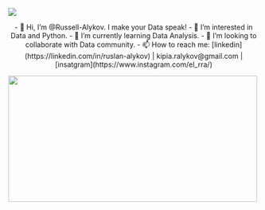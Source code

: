 ![](https://media4.giphy.com/media/6xE1FNcorRInS/giphy.gif?cid=ecf05e47msbjazhdf1xxoqr18rmq821yrf38k0gws831rl73&rid=giphy.gif&ct=g)
<p align="center">
- 👋 Hi, I’m @Russell-Alykov. I make your Data speak!
- 👀 I’m interested in Data and Python.
- 🌱 I’m currently learning Data Analysis.
- 💞️ I’m looking to collaborate with Data community.
- 📫 How to reach me:  
   [linkedin](https://linkedin.com/in/ruslan-alykov) 
   | kipia.ralykov@gmail.com 
   | [insatgram](https://www.instagram.com/el_rra/)
 </p>
<img src="https://github.com/Russell-Alykov/Russell-Alykov/raw/main/ra.gif" width="500" height="254" aligin="center" />
<!---
Russell-Alykov/Russell-Alykov is a ✨ special ✨ repository because its `README.md` (this file) appears on your GitHub profile.
You can click the Preview link to take a look at your changes.
--->
